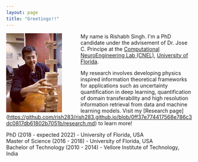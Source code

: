 ```yaml
---
layout: page
title: "Greetings!!"
---
```

<img style="float: left; padding-right:50px" src="assets/me.JPG" width="30%" height="30%">My name is Rishabh Singh. I'm a PhD candidate under the advisement of Dr. Jose C. Principe at the [Computational NeuroEngineering Lab (CNEL)](http://www.cnel.ufl.edu), [University of Florida](https://www.ufl.edu).

My research involves developing physics inspired information theoretical frameworks for applications such as uncertainty quantification in deep learning, quantification of domain transferability and high resolution information retrieval from data and machine learning models. Visit my [Research page] (https://github.com/rish283/rish283.github.io/blob/0ff37e774417568e786c3dc0817db61802b7051b/research.md) to learn more!

PhD (2018 - expected 2022) - University of Florida, USA\
Master of Science (2016 - 2018) - University of Florida, USA\
Bachelor of Technology (2010 - 2014) - Vellore Institute of Technology, India

